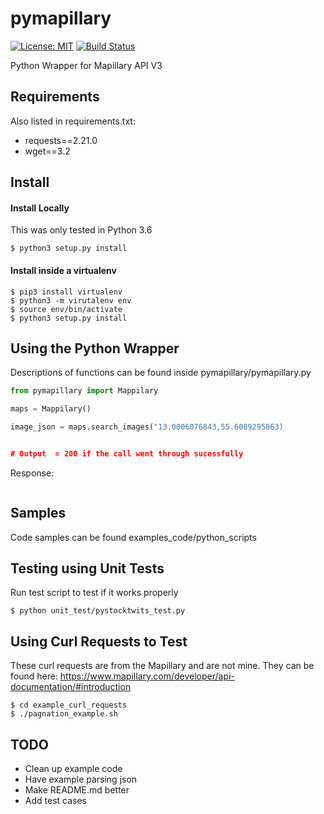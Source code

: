 # pymapillary

[![License: MIT](https://img.shields.io/badge/License-MIT-yellow.svg)](https://opensource.org/licenses/MIT)
[![Build Status](https://travis-ci.com/khmurakami/pymapillary.svg?token=GdqQUUu1xsypr1oorMoh&branch=master)](https://travis-ci.com/khmurakami/pymapillary)

Python Wrapper for Mapillary API V3

## Requirements

Also listed in requirements.txt:

- requests==2.21.0
- wget==3.2

## Install

#### Install Locally

This was only tested in Python 3.6

```shell
$ python3 setup.py install
```

#### Install inside a virtualenv
```shell
$ pip3 install virtualenv
$ python3 -m virutalenv env
$ source env/bin/activate
$ python3 setup.py install
```
## Using the Python Wrapper

Descriptions of functions can be found inside pymapillary/pymapillary.py

```python
from pymapillary import Mappilary

maps = Mappilary()

image_json = maps.search_images("13.0006076843,55.6089295863)


# Output  = 200 if the call went through sucessfully
```

Response:
```json
```

## Samples

Code samples can be found examples_code/python_scripts

## Testing using Unit Tests

Run test script to test if it works properly

```shell
$ python unit_test/pystocktwits_test.py
```

## Using Curl Requests to Test

These curl requests are from the Mapillary and are not mine. They can be found here: <https://www.mapillary.com/developer/api-documentation/#introduction>

```
$ cd example_curl_requests
$ ./pagnation_example.sh
```

## TODO

- Clean up example code
- Have example parsing json
- Make README.md better
- Add test cases
